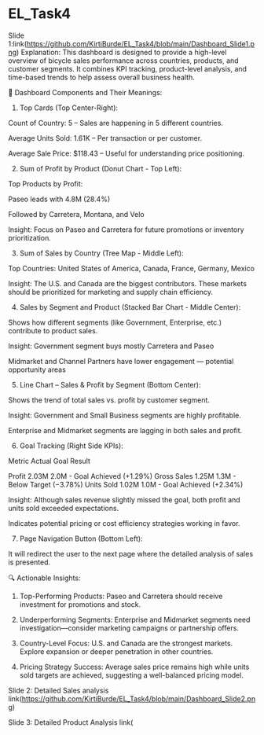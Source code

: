 # EL_Task4
Slide 1:link(https://github.com/KirtiBurde/EL_Task4/blob/main/Dashboard_Slide1.png)
Explanation:
This dashboard is designed to provide a high-level overview of bicycle sales performance across countries, products, and customer segments. It combines KPI tracking, product-level analysis, and time-based trends to help assess overall business health.


🧩 Dashboard Components and Their Meanings:

1. Top Cards (Top Center-Right):

Count of Country: 5 – Sales are happening in 5 different countries.

Average Units Sold: 1.61K – Per transaction or per customer.

Average Sale Price: $118.43 – Useful for understanding price positioning.

2. Sum of Profit by Product (Donut Chart - Top Left):

Top Products by Profit:

Paseo leads with 4.8M (28.4%)

Followed by Carretera, Montana, and Velo

Insight: Focus on Paseo and Carretera for future promotions or inventory prioritization.


3. Sum of Sales by Country (Tree Map - Middle Left):

Top Countries: United States of America, Canada, France, Germany, Mexico

Insight: The U.S. and Canada are the biggest contributors. These markets should be prioritized for marketing and supply chain efficiency.


4. Sales by Segment and Product (Stacked Bar Chart - Middle Center):

Shows how different segments (like Government, Enterprise, etc.) contribute to product sales.

Insight: Government segment buys mostly Carretera and Paseo

Midmarket and Channel Partners have lower engagement — potential opportunity areas


5. Line Chart – Sales & Profit by Segment (Bottom Center):

Shows the trend of total sales vs. profit by customer segment.

Insight: Government and Small Business segments are highly profitable.

Enterprise and Midmarket segments are lagging in both sales and profit.


6. Goal Tracking (Right Side KPIs):

Metric	Actual	Goal	Result

Profit	2.03M	2.0M	- Goal Achieved (+1.29%)
Gross Sales	1.25M	1.3M	- Below Target (−3.78%)
Units Sold	1.02M	1.0M	- Goal Achieved (+2.34%)


Insight: Although sales revenue slightly missed the goal, both profit and units sold exceeded expectations.

Indicates potential pricing or cost efficiency strategies working in favor.

7. Page Navigation Button (Bottom Left):

It will redirect the user to the next page where the detailed analysis of sales is presented.

🔍 Actionable Insights:

1. Top-Performing Products: Paseo and Carretera should receive investment for promotions and stock.

2. Underperforming Segments: Enterprise and Midmarket segments need investigation—consider marketing campaigns or partnership offers.

3. Country-Level Focus: U.S. and Canada are the strongest markets. Explore expansion or deeper penetration in other countries.

4. Pricing Strategy Success: Average sales price remains high while units sold targets are achieved, suggesting a well-balanced pricing model.


Slide 2: Detailed Sales analysis
link(https://github.com/KirtiBurde/EL_Task4/blob/main/Dashboard_Slide2.png)

Slide 3: Detailed Product Analysis
link(
